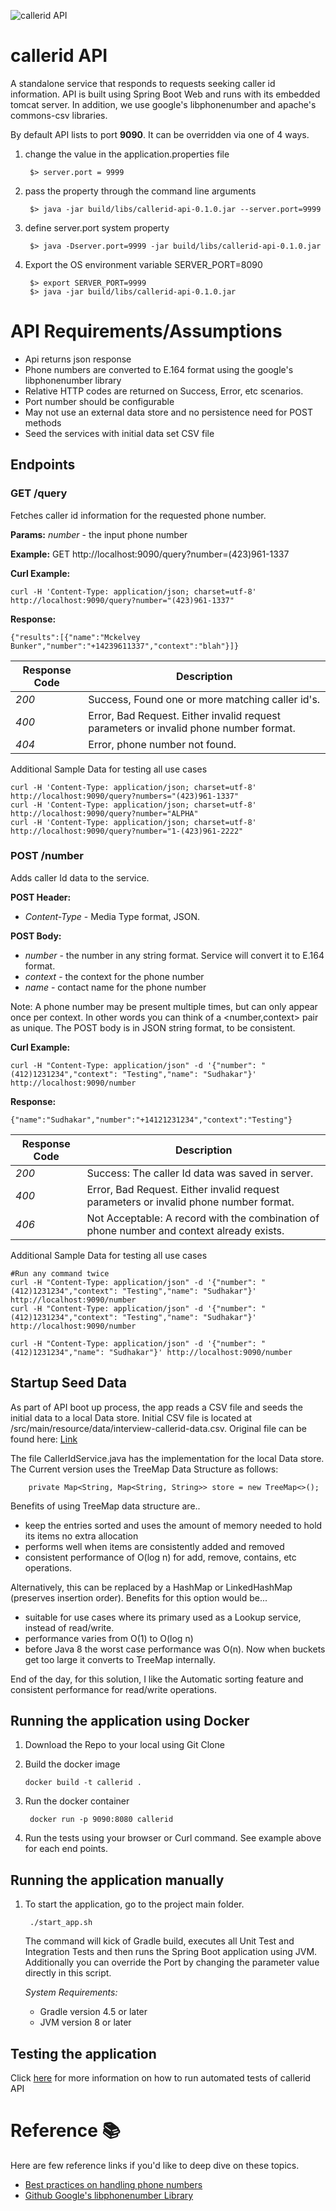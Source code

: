 
![callerid API](http://callapps.studio/images/ic_callerid_logo.png "callerid API")
# callerid API

A standalone service that responds to requests seeking caller id information.
API is built using Spring Boot Web and runs with its embedded tomcat server. 
In addition, we use google's libphonenumber and apache's commons-csv libraries.

By default API lists to port **9090**.  It can be overridden via one of 4 ways.
    
1. change the value in the application.properties file

        $> server.port = 9999
    
2. pass the property through the command line arguments

        $> java -jar build/libs/callerid-api-0.1.0.jar --server.port=9999

3. define server.port system property

        $> java -Dserver.port=9999 -jar build/libs/callerid-api-0.1.0.jar
        
4. Export the OS environment variable SERVER_PORT=8090 

        $> export SERVER_PORT=9999
        $> java -jar build/libs/callerid-api-0.1.0.jar


# API Requirements/Assumptions
- Api returns json response
- Phone numbers are converted to E.164 format using the google's libphonenumber library
- Relative HTTP codes are returned on Success, Error, etc scenarios.
- Port number should be configurable
- May not use an external data store and no persistence need for POST methods
- Seed the services with initial data set CSV file

## Endpoints

### GET /query

Fetches caller id information for the requested phone number.

**Params:**
*number* - the input phone number

**Example:**
GET http://localhost:9090/query?number=(423)961-1337

**Curl Example:**

    curl -H 'Content-Type: application/json; charset=utf-8' http://localhost:9090/query?number="(423)961-1337"

**Response:**

    {"results":[{"name":"Mckelvey Bunker","number":"+14239611337","context":"blah"}]}


Response Code | Description
---           | --- 
 *200*        | Success, Found one or more matching caller id's.
 *400*        | Error, Bad Request.  Either invalid request parameters or invalid phone number format.
 *404*        | Error, phone number not found.

Additional Sample Data for testing all use cases

    curl -H 'Content-Type: application/json; charset=utf-8' http://localhost:9090/query?numbers="(423)961-1337"
    curl -H 'Content-Type: application/json; charset=utf-8' http://localhost:9090/query?number="ALPHA"
    curl -H 'Content-Type: application/json; charset=utf-8' http://localhost:9090/query?number="1-(423)961-2222"

### POST /number

Adds caller Id data to the service.

**POST Header:**
* *Content-Type* - Media Type format, JSON.

**POST Body:**
* *number*  - the number in any string format.  Service will convert it to E.164 format.
* *context* - the context for the phone number
* *name*    - contact name for the phone number

Note: A phone number may be present multiple times, but can only appear once per context. In other words you can think of a <number,context> pair as unique.
The POST body is in JSON string format, to be consistent.

**Curl Example:**

    curl -H "Content-Type: application/json" -d '{"number": "(412)1231234","context": "Testing","name": "Sudhakar"}' http://localhost:9090/number

**Response:**

    {"name":"Sudhakar","number":"+14121231234","context":"Testing"}
    

Response Code | Description
---           | --- 
*200*         | Success: The caller Id data was saved in server.
*400*         | Error, Bad Request.  Either invalid request parameters or invalid phone number format. 
*406*         | Not Acceptable: A record with the combination of phone number and context already exists.

Additional Sample Data for testing all use cases

    #Run any command twice
    curl -H "Content-Type: application/json" -d '{"number": "(412)1231234","context": "Testing","name": "Sudhakar"}' http://localhost:9090/number
    curl -H "Content-Type: application/json" -d '{"number": "(412)1231234","context": "Testing","name": "Sudhakar"}' http://localhost:9090/number
    
    curl -H "Content-Type: application/json" -d '{"number": "(412)1231234","name": "Sudhakar"}' http://localhost:9090/number

## Startup Seed Data

As part of API boot up process, the app reads a CSV file and seeds the initial data to a local Data store.
Initial CSV file is located at /src/main/resource/data/interview-callerid-data.csv.
Original file can be found here: [Link](https://www.dropbox.com/s/0hmkx242o42g924/interview-callerid-data.csv.gz?dl=0)

The file CallerIdService.java has the implementation for the local Data store.
The Current version uses the TreeMap Data Structure as follows:

        private Map<String, Map<String, String>> store = new TreeMap<>();

Benefits of using TreeMap data structure are..
- keep the entries sorted and uses the amount of memory needed to hold its items no extra allocation
- performs well when items are consistently added and removed
- consistent performance of O(log n) for add, remove, contains, etc operations.

Alternatively, this can be replaced by a HashMap or LinkedHashMap (preserves insertion order).
Benefits for this option would be...
- suitable for use cases where its primary used as a Lookup service, instead of read/write. 
- performance varies from  O(1) to O(log n)
- before Java 8 the worst case performance was O(n).  Now when buckets get too large it converts to TreeMap internally.

End of the day, for this solution, I like the Automatic sorting feature and consistent performance for read/write operations.

## Running the application using Docker

1. Download the Repo to your local using Git Clone
2. Build the docker image

       docker build -t callerid .

3. Run the docker container

        docker run -p 9090:8080 callerid
    
4. Run the tests using your browser or Curl command.  See example above for each end points.

## Running the application manually

1. To start the application, go to the project main folder. 

        ./start_app.sh

    The command will kick of Gradle build, executes all Unit Test and Integration Tests and then runs the Spring Boot application using JVM.  Additionally you can override the Port by changing the parameter value directly in this script.
    
    *System Requirements:*
    - Gradle version 4.5 or later
    - JVM version 8 or later

## Testing the application

Click [here](./TEST_README.md) for more information on how to run automated tests of callerid API

# Reference :books:

Here are few reference links if you'd like to deep dive on these topics.
- [Best practices on handling phone numbers](https://mojolingo.com/blog/2015/best-practices-handling-phone-numbers/)
- [Github Google's libphonenumber Library](https://github.com/googlei18n/libphonenumber)

